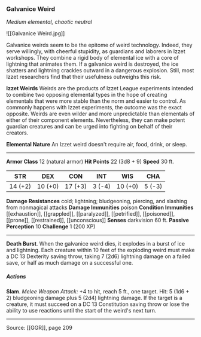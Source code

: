 ### Galvanice Weird
_Medium elemental, chaotic neutral_

![[Galvanice Weird.jpg]]

Galvanice weirds seem to be the epitome of weird technology. Indeed, they serve willingly, with cheerful stupidity, as guardians and laborers in Izzet workshops. They combine a rigid body of elemental ice with a core of lightning that animates them. If a galvanice weird is destroyed, the ice shatters and lightning crackles outward in a dangerous explosion. Still, most Izzet researchers find that their usefulness outweighs this risk.


**Izzet Weirds** Weirds are the products of Izzet League experiments intended to combine two opposing elemental types in the hope of creating elementals that were more stable than the norm and easier to control. As commonly happens with Izzet experiments, the outcome was the exact opposite. Weirds are even wilder and more unpredictable than elementals of either of their component elements. Nevertheless, they can make potent guardian creatures and can be urged into fighting on behalf of their creators.

**Elemental Nature** An Izzet weird doesn't require air, food, drink, or sleep.







---

**Armor Class** 12 (natural armor)
**Hit Points** 22 (3d8 + 9)
**Speed** 30 ft.

| STR     | DEX     | CON     | INT     | WIS     | CHA     |
|---------|---------|---------|---------|---------|---------|
| 14 (+2) | 10 (+0) | 17 (+3) | 3 (-4) | 10 (+0) | 5 (-3) |

**Damage Resistances** cold; lightning; bludgeoning, piercing, and slashing from nonmagical attacks
**Damage Immunities** poison
**Condition Immunities** [[exhaustion]], [[grappled]], [[paralyzed]], [[petrified]], [[poisoned]], [[prone]], [[restrained]], [[unconscious]]
**Senses** darkvision 60 ft.
**Passive Perception** 10
**Challenge** 1 (200 XP)

---

**Death Burst**. When the galvanice weird dies, it explodes in a burst of ice and lightning. Each creature within 10 feet of the exploding weird must make a DC 13 Dexterity saving throw, taking 7 (2d6) lightning damage on a failed save, or half as much damage on a successful one.

##### Actions
**Slam**. _Melee Weapon Attack:_ +4 to hit, reach 5 ft., one target. Hit: 5 (1d6 + 2) bludgeoning damage plus 5 (2d4) lightning damage. If the target is a creature, it must succeed on a DC 13 Constitution saving throw or lose the ability to use reactions until the start of the weird's next turn.


---

Source: [[GGR]], page 209